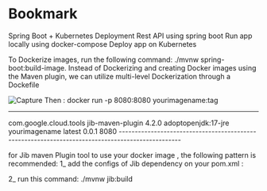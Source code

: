 # Bookmark
Spring Boot + Kubernetes Deployment
Rest API using spring boot
Run app locally using docker-compose
Deploy app on Kubernetes

To Dockerize images, run the following command: ./mvnw spring-boot:build-image.
Instead of Dockerizing and creating Docker images using the Maven plugin, we can utilize multi-level Dockerization through a Dockefile


![Capture](https://github.com/fatemehSalem/Bookmark/assets/42536170/9636d94c-0096-4c6f-9d27-7500dc3b211d)
Then : docker run -p 8080:8080 yourimagename:tag

-------------------------------------------------------------------------------------------------
<build>
        <plugins>
            <plugin>
                <groupId>com.google.cloud.tools</groupId>
                <artifactId>jib-maven-plugin</artifactId>
                <version>4.2.0</version>
                <configuration>
                    <from>
                        adoptopenjdk:17-jre
                    </from>
                    <to>
                        <image>yourimagename</image>
                        <tag>latest</tag>
                        <tag>0.0.1</tag>
                    </to>
                    <container>
                        <ports>
                            8080
                        </ports>
                    <container>
                </configuration>
            </plugin>
        </plugins>
    </build>
-------------------------------------------------------------------------------------------------

for Jib maven Plugin tool to use your docker image , the following pattern is recommended:
1_ add the configs of Jib dependency on your pom.xml :

2_ run this command: ./mvnw jib:build

